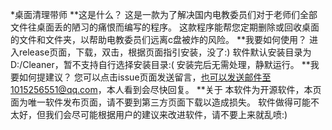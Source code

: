 *桌面清理带师
**这是什么？
这是一款为了解决国内电教委员们对于老师们全部文件往桌面丢的陋习的痛恨而编写的程序。
这款程序能帮您定期删除或回收桌面的文件和文件夹，以帮助电教委员们远离c盘被炸的风险。
**我要如何使用？
进入release页面，下载，双击，根据页面指引安装，没了:)
软件默认安装目录为D:/Cleaner，暂不支持自行选择安装目录:(
安装完后无需处理，静默运行。
**我要如何提建议？
您可以点击issue页面发送留言，也可以发送邮件至1015256551@qq.com，本人看到会尽快回复。
**关于
本软件为开源软件，本页面为唯一软件发布页面，请不要到第三方页面下载以造成损失。
软件做得可能不太好，但我们会尽可能根据用户的建议来改进软件，请不要上来就乱喷:)